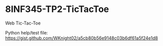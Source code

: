# 8INF345-TP2-TicTacToe
Web Tic-Tac-Toe

Python help/test file:
https://gist.github.com/WKnight02/a5cb80b56e9148c03b6df61a5f24e1d8

